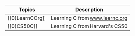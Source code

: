 
| Topics          | Description                    |
| --------------- | ------------------------------ |
| [[0)LearnCOrg]] | Learning C from www.learnc.org |
| [[0)CS50C]]     | Learning C from Harvard's CS50 |
